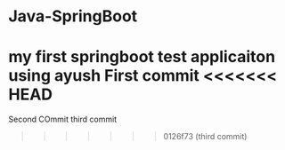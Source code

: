 # Java-SpringBoot
my first springboot test applicaiton using ayush
First commit
<<<<<<< HEAD
=======
Second COmmit
third commit
>>>>>>> 0126f73 (third commit)
